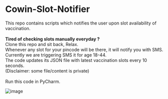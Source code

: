 # Cowin-Slot-Notifier
This repo contains scripts which notifies the user upon slot availability of vaccination. <br><br>
**Tired of checking slots manually everyday ?** <br>
Clone this repo and sit back, Relax. <br>
Whenever any slot for your pincode will be there, it will notify you with SMS. <br>
Currently we are triggering SMS it for age 18-44. <br>
The code updates its JSON file with latest vaccination slots every 10 seconds.<br>
(Disclaimer: some file/content is private) <br>
<br>
Run this code in PyCharm.




![image](https://user-images.githubusercontent.com/60480125/118422842-96460480-b6e1-11eb-9703-a0f82285c9bd.png)

